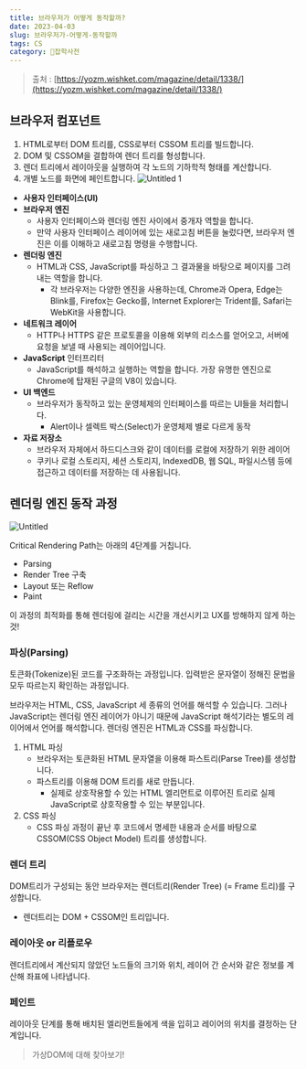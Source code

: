 ```yaml
---
title: 브라우저가 어떻게 동작할까?
date: 2023-04-03
slug: 브라우저가-어떻게-동작할까
tags: CS
category: 🙏잡학사전
---
```


> 출처 : [https://yozm.wishket.com/magazine/detail/1338/](https://yozm.wishket.com/magazine/detail/1338/)

## 브라우저 컴포넌트

1. HTML로부터 DOM 트리를, CSS로부터 CSSOM 트리를 빌드합니다.
2. DOM 및 CSSOM을 결합하여 렌더 트리를 형성합니다.
3. 렌더 트리에서 레이아웃을 실행하여 각 노드의 기하학적 형태를 계산합니다.
4. 개별 노드를 화면에 페인트합니다.
   ![Untitled 1](https://github.com/shyjnnn/shyjnnn.dev/assets/81355590/95cce7ab-7184-428d-91ac-91a0442f4946)

- **사용자 인터페이스(UI)**
- **브라우저 엔진**
  - 사용자 인터페이스와 렌더링 엔진 사이에서 중개자 역할을 합니다.
  - 만약 사용자 인터페이스 레이어에 있는 새로고침 버튼을 눌렀다면, 브라우저 엔진은 이를 이해하고 새로고침 명령을 수행합니다.
- **렌더링 엔진**
  - HTML과 CSS, JavaScript를 파싱하고 그 결과물을 바탕으로 페이지를 그려내는 역할을 합니다.
    - 각 브라우저는 다양한 엔진을 사용하는데, Chrome과 Opera, Edge는 Blink를, Firefox는 Gecko를, Internet Explorer는 Trident를, Safari는 WebKit을 사용합니다.
- **네트워크 레이어**
  - HTTP나 HTTPS 같은 프로토콜을 이용해 외부의 리소스를 얻어오고, 서버에 요청을 보낼 때 사용되는 레이어입니다.
- **JavaScript** 인터프리터
  - JavaScript를 해석하고 실행하는 역할을 합니다. 가장 유명한 엔진으로 Chrome에 탑재된 구글의 V8이 있습니다.
- **UI 백엔드**
  - 브라우저가 동작하고 있는 운영체제의 인터페이스를 따르는 UI들을 처리합니다.
    - Alert이나 셀렉트 박스(Select)가 운영체제 별로 다르게 동작
- **자료 저장소**
  - 브라우저 자체에서 하드디스크와 같이 데이터를 로컬에 저장하기 위한 레이어
  - 쿠키나 로컬 스토리지, 세션 스토리지, IndexedDB, 웹 SQL, 파일시스템 등에 접근하고 데이터를 저장하는 데 사용됩니다.

## 렌더링 엔진 동작 과정

![Untitled](https://github.com/shyjnnn/shyjnnn.dev/assets/81355590/cb422f03-ceab-4a1f-884d-d647d08b06c5)

Critical Rendering Path는 아래의 4단계를 거칩니다.

- Parsing
- Render Tree 구축
- Layout 또는 Reflow
- Paint

이 과정의 최적화를 통해 렌더링에 걸리는 시간을 개선시키고 UX를 방해하지 않게 하는 것!

### 파싱(Parsing)

토큰화(Tokenize)된 코드를 구조화하는 과정입니다. 입력받은 문자열이 정해진 문법을 모두 따르는지 확인하는 과정입니다.

브라우저는 HTML, CSS, JavaScript 세 종류의 언어를 해석할 수 있습니다. 그러나 JavaScript는 렌더링 엔진 레이어가 아니기 때문에 JavaScript 해석기라는 별도의 레이어에서 언어를 해석합니다. 렌더링 엔진은 HTML과 CSS를 파싱합니다.

1. HTML 파싱
   - 브라우저는 토큰화된 HTML 문자열을 이용해 파스트리(Parse Tree)를 생성합니다.
   - 파스트리를 이용해 DOM 트리를 새로 만듭니다.
     - 실제로 상호작용할 수 있는 HTML 엘리먼트로 이루어진 트리로 실제 JavaScript로 상호작용할 수 있는 부분입니다.
2. CSS 파싱
   - CSS 파싱 과정이 끝난 후 코드에서 명세한 내용과 순서를 바탕으로 CSSOM(CSS Object Model) 트리를 생성합니다.

### 렌더 트리

DOM트리가 구성되는 동안 브라우저는 렌더트리(Render Tree) (= Frame 트리)를 구성합니다.

- 렌더트리는 DOM + CSSOM인 트리입니다.

### 레이아웃 or 리플로우

렌더트리에서 계산되지 않았던 노드들의 크기와 위치, 레이어 간 순서와 같은 정보를 계산해 좌표에 나타냅니다.

### 페인트

레이아웃 단계를 통해 배치된 엘리먼트들에게 색을 입히고 레이어의 위치를 결정하는 단계입니다.

> 가상DOM에 대해 찾아보기!
